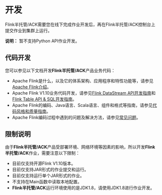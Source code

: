 # 开发

Flink半托管/ACK需要您在线下完成作业开发后，再在Flink半托管/ACK控制台上提交作业到集群上运行。

**说明：** 暂不支持Python API作业开发。

## 代码开发

您可以参见以下文档开发**Flink半托管/ACK**产品业务代码：

-   Apache Flink是什么，以及它的体系架构、应用程序和特性功能等，请参见[Apache Flink介绍](https://flink.apache.org/flink-architecture.html)。
-   Apache Flink V1.10业务代码开发，请参见[Flink DataStream API开发指南](https://ci.apache.org/projects/flink/flink-docs-release-1.10/dev/datastream_api.html)和[Flink Table API & SQL开发指南](https://ci.apache.org/projects/flink/flink-docs-release-1.10/dev/table/)。
-   Apache Flink的编码、Java语言、Scala语言、组件和格式等指南，请参见[代码风格和质量指南](https://flink.apache.org/contributing/code-style-and-quality-preamble.html)。
-   Apache Flink编码过程中遇到的问题及解决方法，请参见[常见问题](https://flink.apache.org/gettinghelp.html)。

## 限制说明

由于**Flink半托管/ACK**产品受部署环境、网络环境等因素的影响，所以开发**Flink半托管/ACK**作业，需要注意以下限制：

-   目前仅支持开源Flink V1.10版本。
-   目前仅支持JAR形式的作业提交和运行。
-   目前仅支持运行单个JAR形式的作业。
-   不支持在Main函数中读取本地配置。
-   **Flink半托管/ACK**运行环境使用的是JDK1.8，请使用JDK1.8进行作业开发。

